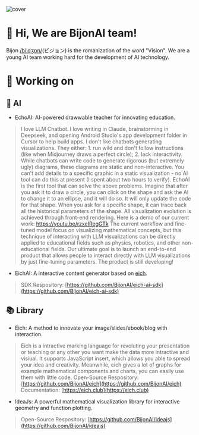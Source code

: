![cover](https://github.com/user-attachments/assets/6a727731-4a76-49b6-bd67-139206865ae9)

# 👋 Hi, We are BijonAI team!

Bijon [/biːdʒɒn/](https://github.com/user-attachments/assets/fc688c0f-8b8d-4087-b2e2-5824539fdbe1)(ビジョン) is the romanization of the word "Vision". We are a young AI team working hard for the development of AI technology.

# 📃 Working on

## 🤖 AI

- EchoAI: AI-powered drawwable teacher for innovating education.
> I love LLM Chatbot. I love writing in Claude, brainstorming in Deepseek, and opening Android Studio's app development folder in Cursor to help build apps. I don't like chatbots generating visualizations. They either: 1. run wild and don't follow instructions (like when Midjourney draws a perfect circle); 2. lack interactivity. While chatbots can write code to generate rigorous (but extremely ugly) diagrams, these diagrams are static and non-interactive. You can't add details to a specific graphic in a static visualization - no AI tool can do this at present (I spent about two hours to verify). EchoAI is the first tool that can solve the above problems. Imagine that after you ask it to draw a circle, you can click on the shape and ask the AI ​​to change it to an ellipse, and it will do so. It will only update the code for that shape. When you ask for a specific shape, it can trace back all the historical parameters of the shape. All visualization evolution is achieved through front-end rendering. Here is a demo of our current work: https://youtu.be/rzxeIRegGTk The current workflow and fine-tuned model focus on visualizing mathematical concepts, but this technique of interacting with LLM visualizations can be directly applied to educational fields such as physics, robotics, and other non-educational fields. Our ultimate goal is to launch an end-to-end product that allows people to interact directly with LLM visualizations by just fine-tuning parameters.
> The product is still developing!

- EichAI: A interactive content generator based on [eich](https://github.com/BijonAI/eich).
> SDK Respository: [https://github.com/BijonAI/eich-ai-sdk](https://github.com/BijonAI/eich-ai-sdk)

## 📚 Library

- Eich: A method to innovate your image/slides/ebook/blog with interaction.
> Eich is a intractive marking language for revoluting your presentation or teaching or any other you want make the data more intractive and visiual. It supports JavaScript insert, which allows you able to spread your idea and creativity. Meanwhile, eich gives a lot of graphs for example mathematical components and charts, you can easily use them with little code.
> Open-Source Respository: [https://github.com/BijonAI/eich](https://github.com/BijonAI/eich)
> Documentation: [https://eich.club](https://eich.club)

- IdeaJs: A powerful mathematical visualization library for interactive geometry and function plotting.
> Open-Source Respository: [https://github.com/BijonAI/ideajs](https://github.com/BijonAI/ideajs)
